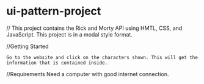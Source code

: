 # ui-pattern-project

// This project contains the Rick and Morty API using HMTL, CSS, and JavaScript. This project is in a modal style format.


//Getting Started
	
	Go to the website and click on the characters shown. This will get the information that is contained inside.


//Requirements
	Need a computer with good internet connection.